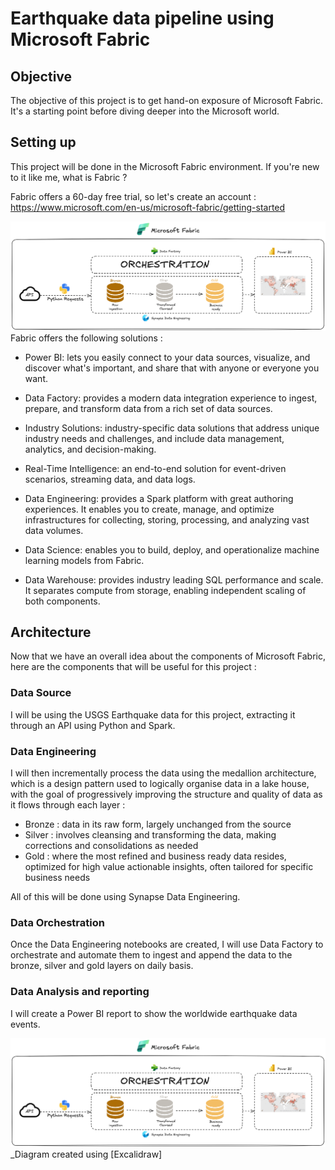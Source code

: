 # Earthquake data pipeline using Microsoft Fabric

## Objective
The objective of this project is to get hand-on exposure of Microsoft Fabric.
It's a starting point before diving deeper into the Microsoft world.

## Setting up
This project will be done in the Microsoft Fabric environment.
If you're new to it like me, what is Fabric ?

Fabric offers a 60-day free trial, so let's create an account :
https://www.microsoft.com/en-us/microsoft-fabric/getting-started

![Architecture diagram](images/architecture_diagram.png)
Fabric offers the following solutions :
- Power BI: lets you easily connect to your data sources, visualize, and discover what's important, and share that with anyone or everyone you want.

- Data Factory: provides a modern data integration experience to ingest, prepare, and transform data from a rich set of data sources.

- Industry Solutions: industry-specific data solutions that address unique industry needs and challenges, and include data management, analytics, and decision-making.

- Real-Time Intelligence: an end-to-end solution for event-driven scenarios, streaming data, and data logs.

- Data Engineering: provides a Spark platform with great authoring experiences. It enables you to create, manage, and optimize infrastructures for collecting, storing, processing, and analyzing vast data volumes.

- Data Science: enables you to build, deploy, and operationalize machine learning models from Fabric.

- Data Warehouse: provides industry leading SQL performance and scale. It separates compute from storage, enabling independent scaling of both components.

## Architecture
Now that we have an overall idea about the components of Microsoft Fabric, here are the components that will be useful for this project : 

### Data Source
I will be using the USGS Earthquake data for this project, extracting it through an API using Python and Spark.

### Data Engineering
I will then incrementally process the data using the medallion architecture, which is a design pattern used to logically organise data in a lake house, with the goal of progressively improving the structure and quality of data as it flows through each layer :
- Bronze : data in its raw form, largely unchanged from the source
- Silver : involves cleansing and transforming the data, making corrections and consolidations as needed 
- Gold : where the most refined and business ready data resides, optimized for high value actionable insights, often tailored for specific business needs

All of this will be done using Synapse Data Engineering.

### Data Orchestration
Once the Data Engineering notebooks are created, I will use Data Factory to orchestrate and automate them to ingest and append the data to the bronze, silver and gold layers on daily basis.


### Data Analysis and reporting
I will create a Power BI report to show the worldwide earthquake data events.

![Architecture diagram](images/architecture_diagram.png) 
_Diagram created using [Excalidraw]
